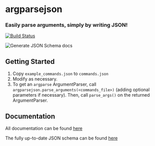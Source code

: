 # argparsejson
### Easily parse arguments, simply by writing JSON!

[![Build Status](https://travis-ci.com/jon77p/argparsejson.svg?token=FWgq6WkUSedNJi5ECwQa&branch=master)](https://travis-ci.com/jon77p/argparsejson)

![Generate JSON Schema docs](https://github.com/jon77p/argparsejson/workflows/Generate%20JSON%20Schema%20docs/badge.svg)

## Getting Started
1. Copy `example_commands.json` to `commands.json`
2. Modify as necessary.
3. To get an `argparse` ArgumentParser, call `argparsejson.parse_arguments(<commands_file>)` (adding optional parameters if necessary). Then, call `parse_args()` on the returned ArgumentParser.

## Documentation
All documentation can be found [here](https://jon77p.github.io/pypi/argparsejson/docs/)

The fully up-to-date JSON schema can be found [here](https://jon77p.github.io/pypi/argparsejson/schema/)
